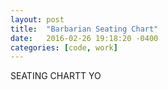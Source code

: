 ```yaml
---
layout: post
title:  "Barbarian Seating Chart"
date:   2016-02-26 19:18:20 -0400
categories: [code, work]
---
```


SEATING CHARTT YO